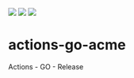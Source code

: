 ![](https://github.com/alyarctiq/actions-go-acme/workflows/Release-Build/badge.svg)
![](https://github.com/alyarctiq/actions-go-acme/workflows/Linting/badge.svg)
![](https://github.com/alyarctiq/actions-go-acme/workflows/Run-On-PR/badge.svg)

# actions-go-acme
Actions - GO - Release
